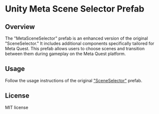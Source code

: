 # Unity Meta Scene Selector Prefab

## Overview

The "MetaSceneSelector" prefab is an enhanced version of the original "SceneSelector." 
It includes additional components specifically tailored for Meta Quest. 
This prefab allows users to choose scenes and transition between them during gameplay on the Meta Quest platform.

## Usage
Follow the usage instructions of the original ["SceneSelector"](../../UI/SceneSelector/) prefab.

## License
MIT license
